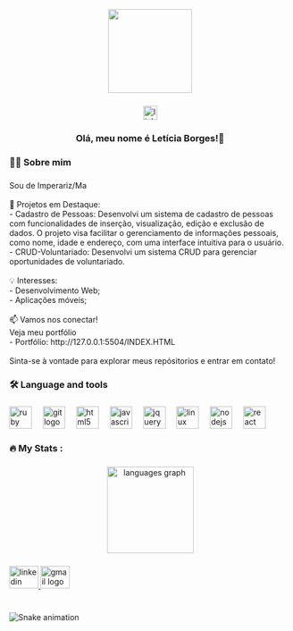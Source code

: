 <div align="center">
  <img height="150" src="https://camo.githubusercontent.com/62da68eb62b1e5f175f7d1f0191dd89a653d7908feb22d37d4a0ab07365d6791/68747470733a2f2f6d656469612e67697068792e636f6d2f6d656469612f4d3967624264396e6244724f5475314d71782f67697068792e676966"  />
</div>

###

<div align="center">
  <a href="https://www.linkedin.com/in/leticiaborges-desenvolvedora/" target="_blank">
    <img src="https://img.shields.io/static/v1?message=LinkedIn&logo=linkedin&label=&color=0077B5&logoColor=white&labelColor=&style=for-the-badge" height="25" alt="linkedin logo"  />
  </a>
</div>

###

<h3 align="center">Olá, meu nome é Letícia Borges!👋</h3>

###

<h3 align="left">👩‍💻  Sobre mim</h3>

###

<p align="left">Sou de Imperariz/Ma<br><br>🚀 Projetos em Destaque:<br>- Cadastro de Pessoas: Desenvolvi um sistema de cadastro de pessoas com funcionalidades de inserção, visualização, edição e exclusão de dados. O projeto visa facilitar o gerenciamento de informações pessoais, como nome, idade e endereço, com uma interface intuitiva para o usuário. <br>- CRUD-Voluntariado: Desenvolvi um sistema CRUD para gerenciar oportunidades de voluntariado.<br><br>💡 Interesses:<br>- Desenvolvimento Web;<br>- Aplicações móveis;<br><br>📫 Vamos nos conectar!<br>Veja meu portfólio<br>- Portfólio: http://127.0.0.1:5504/INDEX.HTML<br><br>Sinta-se à vontade para explorar meus repósitorios e entrar em contato!</p>

###

<h3 align="left">🛠 Language and tools</h3>

###

<div align="left">
  <img src="https://cdn.jsdelivr.net/gh/devicons/devicon/icons/ruby/ruby-plain-wordmark.svg" height="40" alt="ruby logo"  />
  <img width="12" />
  <img src="https://cdn.jsdelivr.net/gh/devicons/devicon/icons/git/git-original.svg" height="40" alt="git logo"  />
  <img width="12" />
  <img src="https://cdn.jsdelivr.net/gh/devicons/devicon/icons/html5/html5-original.svg" height="40" alt="html5 logo"  />
  <img width="12" />
  <img src="https://cdn.jsdelivr.net/gh/devicons/devicon/icons/javascript/javascript-original.svg" height="40" alt="javascript logo"  />
  <img width="12" />
  <img src="https://cdn.jsdelivr.net/gh/devicons/devicon/icons/jquery/jquery-original.svg" height="40" alt="jquery logo"  />
  <img width="12" />
  <img src="https://cdn.jsdelivr.net/gh/devicons/devicon/icons/linux/linux-original.svg" height="40" alt="linux logo"  />
  <img width="12" />
  <img src="https://cdn.jsdelivr.net/gh/devicons/devicon/icons/nodejs/nodejs-original.svg" height="40" alt="nodejs logo"  />
  <img width="12" />
  <img src="https://cdn.jsdelivr.net/gh/devicons/devicon/icons/react/react-original.svg" height="40" alt="react logo"  />
</div>

###

<h3 align="left">🔥   My Stats :</h3>

###

<div align="center">
  <img src="https://github-readme-stats.vercel.app/api/top-langs?username=LeticiaBorges06&locale=en&hide_title=false&layout=compact&card_width=320&langs_count=4&theme=dracula&hide_border=false&order=2" height="155" alt="languages graph"  />
</div>

###

<div align="left">
  <a href="https://www.linkedin.com/in/leticiaborges-desenvolvedora/" target="_blank">
    <img src="https://raw.githubusercontent.com/maurodesouza/profile-readme-generator/master/src/assets/icons/social/linkedin/default.svg" width="52" height="40" alt="linkedin logo"  />
  </a>
  <a href="leticinhabb4@gmail.com" target="_blank">
    <img src="https://raw.githubusercontent.com/maurodesouza/profile-readme-generator/master/src/assets/icons/social/gmail/default.svg" width="52" height="40" alt="gmail logo"  />
  </a>
</div>

###

<br clear="both">

<img src="https://raw.githubusercontent.com/LeticiaBorges06/LeticiaBorges06/output/snake.svg" alt="Snake animation" />

###